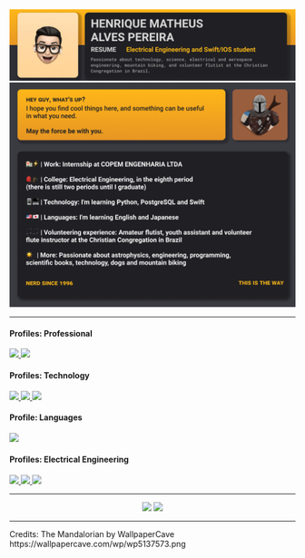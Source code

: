 <img width="auto" src="https://github.com/HenriqueMAP/HenriqueMap/blob/master/Capa-superior.png?raw=true">
<img width="auto" src="https://github.com/HenriqueMAP/HenriqueMap/blob/master/Capa-inferior.png?raw=true">
<br> 
<hr>
<div style="float">
  <div>
    <h4>Profiles: Professional</h4>
    <div style="float">
      <a href="https://www.linkedin.com/in/henrique-matheus-alves-pereira">
        <img src="https://img.shields.io/badge/linkedin-%230077B5.svg?&style=for-the-badge&logo=linkedin&logoColor=white">
      </a>
      <a href="https://www.sourcerer.io/henriquemap">
        <img src="https://img.shields.io/static/v1?label=&message=Sourcerer&style=for-the-badge&color=149CFC">
      </a>
    </div>
  </div>
  <div>
    <h4>Profiles: Technology</h4>
    <div style="float">
      <a href="https://app.rocketseat.com.br/me/henrique-matheus-alves-pereira-1595861149">
        <img src="https://img.shields.io/static/v1?label=&message=Rocketseat&style=for-the-badge&color=8160B4">
      </a>
      <a href="https://web.digitalinnovation.one/users/henrique_map">
        <img src="https://img.shields.io/static/v1?label=&message=Digital%20Innovation%20One&style=for-the-badge&color=F0A322">
      </a>             
      <a href="https://docs.microsoft.com/pt-br/users/henriquematheusalvespereira/">
        <img src="https://img.shields.io/static/v1?label=&message=Microsoft%20Learn&style=for-the-badge&color=FC6406">
      </a>
    </div>
  </div>
  <div>
    <h4>Profile: Languages</h4>
    <div style="float">
      <a href="https://www.duolingo.com/profile/Henrique.Map">
        <img src="https://img.shields.io/static/v1?label=&message=Duolingo&style=for-the-badge&color=04E474">
      </a>
    </div>
  </div>
  <div>
    <h4>Profiles: Electrical Engineering</h4>
    <div style="float">
      <a href="https://www.multisim.com/contributors/112018-henriquemap/">
        <img src="https://img.shields.io/static/v1?label=&message=MultiSim&style=for-the-badge&color=3678D0"/>
      </a> 
      <a href="https://www.studocu.com/pt-br/user/4137012">
        <img src="https://img.shields.io/static/v1?label=&message=StuDocu&style=for-the-badge&color=98C3ED"/>
      </a>
      <a href="https://www.tinkercad.com/users/fIvebGGsZCo-henrique-matheus-alves-pereira">
        <img src="https://img.shields.io/static/v1?label=&message=TinkerCAD&style=for-the-badge&color=40A8B3"/>
      </a> 
    </div>
  </div>
</div>
<hr>
<center>
  <div style="float" display="flex" flex-direction="row">
    <img flex="auto" src="https://github-readme-stats.vercel.app/api?username=HenriqueMAP&title_color=FFB719&icon_color=FFB719&bg_color=2E2E35&text_color=D9D9D9&hide_border=true&show_icons=true&cache_seconds=1800">
    <img flex="auto" src="https://github-readme-stats.vercel.app/api/top-langs/?username=HenriqueMAP&title_color=FFB719&icon_color=FFB719&bg_color=2E2E35&text_color=D9D9D9&hide_border=true&layout=compact&langs_count=6&cache_seconds=1800">
  </div>
  </center>
  <!-- .div {display: flex; justify-content: space-between; flex-flow: row wrap flex: auto;} -->
<hr>
Credits: The Mandalorian by WallpaperCave https://wallpapercave.com/wp/wp5137573.png
